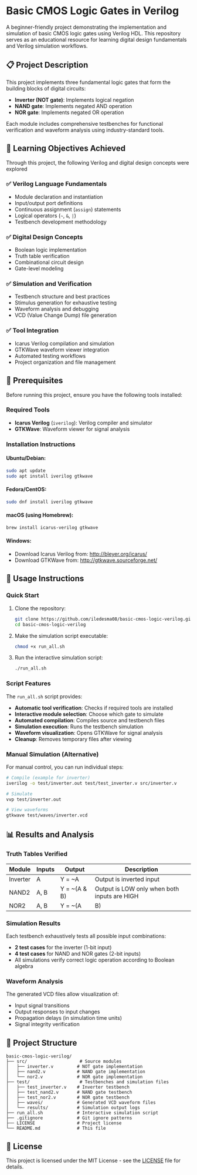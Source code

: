 # Basic CMOS Logic Gates in Verilog

A beginner-friendly project demonstrating the implementation and simulation of basic CMOS logic gates using Verilog HDL. This repository serves as an educational resource for learning digital design fundamentals and Verilog simulation workflows.

## 📋 Project Description

This project implements three fundamental logic gates that form the building blocks of digital circuits:
- **Inverter (NOT gate)**: Implements logical negation
- **NAND gate**: Implements negated AND operation
- **NOR gate**: Implements negated OR operation

Each module includes comprehensive testbenches for functional verification and waveform analysis using industry-standard tools.

## 🎯 Learning Objectives Achieved

Through this project, the following Verilog and digital design concepts were explored

### ✅ Verilog Language Fundamentals
- Module declaration and instantiation
- Input/output port definitions
- Continuous assignment (`assign`) statements
- Logical operators (`~`, `&`, `|`)
- Testbench development methodology

### ✅ Digital Design Concepts
- Boolean logic implementation
- Truth table verification
- Combinational circuit design
- Gate-level modeling

### ✅ Simulation and Verification
- Testbench structure and best practices
- Stimulus generation for exhaustive testing
- Waveform analysis and debugging
- VCD (Value Change Dump) file generation

### ✅ Tool Integration
- Icarus Verilog compilation and simulation
- GTKWave waveform viewer integration
- Automated testing workflows
- Project organization and file management

## 🔧 Prerequisites

Before running this project, ensure you have the following tools installed:

### Required Tools
- **Icarus Verilog** (`iverilog`): Verilog compiler and simulator
- **GTKWave**: Waveform viewer for signal analysis

### Installation Instructions

#### Ubuntu/Debian:
```bash
sudo apt update
sudo apt install iverilog gtkwave
```

#### Fedora/CentOS:
```bash
sudo dnf install iverilog gtkwave
```

#### macOS (using Homebrew):
```bash
brew install icarus-verilog gtkwave
```

#### Windows:
- Download Icarus Verilog from: http://bleyer.org/icarus/
- Download GTKWave from: http://gtkwave.sourceforge.net/

## 🚀 Usage Instructions

### Quick Start
1. Clone the repository:
   ```bash
   git clone https://github.com/iledesma08/basic-cmos-logic-verilog.git
   cd basic-cmos-logic-verilog
   ```

2. Make the simulation script executable:
   ```bash
   chmod +x run_all.sh
   ```

3. Run the interactive simulation script:
   ```bash
   ./run_all.sh
   ```

### Script Features
The `run_all.sh` script provides:
- **Automatic tool verification**: Checks if required tools are installed
- **Interactive module selection**: Choose which gate to simulate
- **Automated compilation**: Compiles source and testbench files
- **Simulation execution**: Runs the testbench simulation
- **Waveform visualization**: Opens GTKWave for signal analysis
- **Cleanup**: Removes temporary files after viewing

### Manual Simulation (Alternative)
For manual control, you can run individual steps:

```bash
# Compile (example for inverter)
iverilog -o test/inverter.out test/test_inverter.v src/inverter.v

# Simulate
vvp test/inverter.out

# View waveforms
gtkwave test/waves/inverter.vcd
```

## 📊 Results and Analysis

### Truth Tables Verified

| Module | Inputs | Output | Description |
|--------|--------|---------|-------------|
| Inverter | A | Y = ~A | Output is inverted input |
| NAND2 | A, B | Y = ~(A & B) | Output is LOW only when both inputs are HIGH |
| NOR2 | A, B | Y = ~(A | B) | Output is HIGH only when both inputs are LOW |

### Simulation Results
Each testbench exhaustively tests all possible input combinations:
- **2 test cases** for the inverter (1-bit input)
- **4 test cases** for NAND and NOR gates (2-bit inputs)
- All simulations verify correct logic operation according to Boolean algebra

### Waveform Analysis
The generated VCD files allow visualization of:
- Input signal transitions
- Output responses to input changes
- Propagation delays (in simulation time units)
- Signal integrity verification

## 📁 Project Structure

```
basic-cmos-logic-verilog/
├── src/                    # Source modules
│   ├── inverter.v         # NOT gate implementation
│   ├── nand2.v            # NAND gate implementation
│   └── nor2.v             # NOR gate implementation
├── test/                   # Testbenches and simulation files
│   ├── test_inverter.v    # Inverter testbench
│   ├── test_nand2.v       # NAND gate testbench
│   ├── test_nor2.v        # NOR gate testbench
│   ├── waves/             # Generated VCD waveform files
│   └── results/           # Simulation output logs
├── run_all.sh             # Interactive simulation script
├── .gitignore             # Git ignore patterns
├── LICENSE                # Project license
└── README.md              # This file
```

## 📄 License

This project is licensed under the MIT License - see the [LICENSE](LICENSE) file for details.
